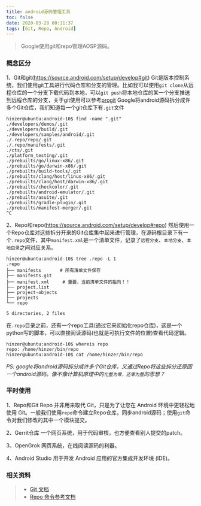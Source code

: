 ```yaml
---
title: android源码管理工具
toc: false
date: 2020-03-28 00:11:37
tags: [Git, Repo, Android]
---
```



> Google使用git和repo管理AOSP源码。

### 概念区分
1、Git和git(https://source.android.com/setup/develop#git)
Git是版本控制系统，我们使用git工具进行代码仓库和分支的管理。比如我可以使用`git clone`从远程仓库的一个分支下载代码到本地，可以`git push`将本地仓库的某一个分支推送到远程仓库的分支，关于git使用可以参考[progit](https://www.git-scm.com/book/en/v2)
Google将android源码拆分成许多个Git仓库，我们知道每一个git仓库下有`.git`文件
```
hinzer@ubuntu:android-10$ find -name ".git"
./developers/demos/.git
./developers/build/.git
./developers/samples/android/.git
./.repo/repo/.git
./.repo/manifests/.git
./cts/.git
./platform_testing/.git
./prebuilts/go/linux-x86/.git
./prebuilts/go/darwin-x86/.git
./prebuilts/build-tools/.git
./prebuilts/clang/host/linux-x86/.git
./prebuilts/clang/host/darwin-x86/.git
./prebuilts/checkcolor/.git
./prebuilts/android-emulator/.git
./prebuilts/asuite/.git
./prebuilts/gradle-plugin/.git
./prebuilts/manifest-merger/.git
^C
```

2、Repo和repo(https://source.android.com/setup/develop#repo)
然后使用一个Repo仓库对这些拆分开来的Git仓库集中起来进行管理，在源码根目录下有一个`.repo`文件，其中`manifest.xml`是一个清单文件，记录了`远程分支`、`本地分支`、`本地目录`之间对应关系。
```
hinzer@ubuntu:android-10$ tree .repo -L 1
.repo
├── manifests       # 所有清单文件保存
├── manifests.git
├── manifest.xml     # 重要，当前清单文件的指向！！
├── project.list
├── project-objects
├── projects
└── repo

5 directories, 2 files

```
在`.repo`目录之前，还有一个repo工具(通过它来初始化repo仓库)，这是一个python写的脚本，可以直接阅读源码(也就是可执行文件的位置)查看代码逻辑。
```
hinzer@ubuntu:android-10$ whereis repo
repo: /home/hinzer/bin/repo
hinzer@ubuntu:android-10$ cat /home/hinzer/bin/repo
```

*PS: google将android源码拆分成许多个Git仓库，又通过Repo将这些拆分还原回一个android源码。像不像计算机原理中的`化整为零，还零为整`的思想？*


### 平时使用
1、Repo和Git
Repo 并非用来取代 Git，只是为了让您在 Android 环境中更轻松地使用 Git。一般我们使用`repo`命令建立Repo仓库，同步android源码；使用`git`命令对我们修改的其中一个模块提交。

2、Gerrit仓库
一个网页系统，用于代码审核，也方便查看别人提交的patch。

3、OpenGrok
网页系统，在线阅读源码的利器。

4、Android Studio
用于开发 Android 应用的官方集成开发环境 (IDE)。


### 相关资料
> - [Git 文档](https://git-scm.com/doc)
> - [Repo 命令参考文档](https://source.android.com/setup/develop/repo)